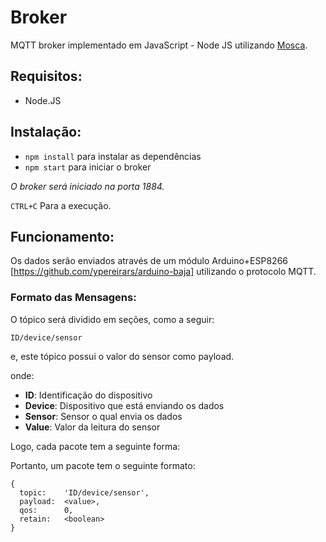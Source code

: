 # Broker
MQTT broker implementado em JavaScript - Node JS utilizando [Mosca](https://github.com/mcollina/mosca).

## Requisitos:
* Node.JS 

## Instalação: 
* ```npm install``` para instalar as dependências
* ```npm start``` para iniciar o broker

_O broker será iniciado na porta *1884*._

```CTRL+C``` Para a execução.

## Funcionamento: 
Os dados serão enviados através de um módulo Arduino+ESP8266 [https://github.com/ypereirars/arduino-baja] utilizando o protocolo MQTT.

### Formato das Mensagens:
O tópico será dividido em seções, como a seguir:

```
ID/device/sensor
```

e, este tópico possui o valor do sensor como payload.

onde:

* **ID**:     Identificação do dispositivo
* **Device**: Dispositivo que está enviando os dados
* **Sensor**: Sensor o qual envia os dados
* **Value**:  Valor da leitura do sensor

Logo, cada pacote tem a seguinte forma: 

Portanto, um pacote tem o seguinte formato:
```
{
  topic:    'ID/device/sensor',
  payload:  <value>,
  qos:      0,
  retain:   <boolean>
}
```
